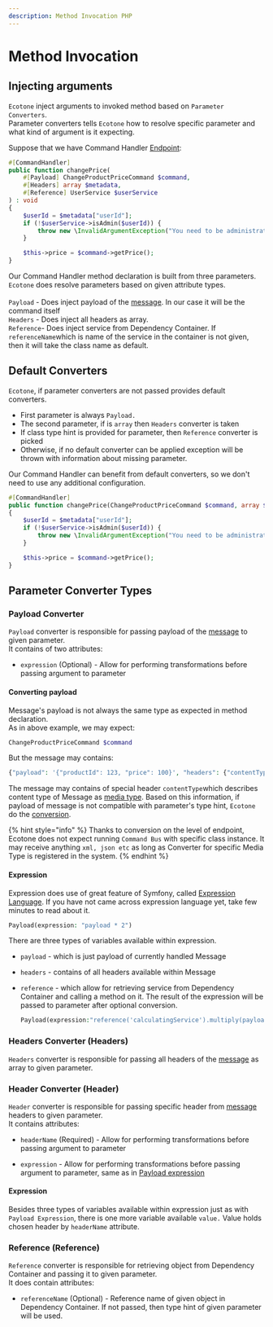 ```yaml
---
description: Method Invocation PHP
---
```


# Method Invocation

## Injecting arguments

`Ecotone` inject arguments to invoked method based on `Parameter Converters`.\
Parameter converters tells `Ecotone` how to resolve specific parameter and what kind of argument is it expecting.&#x20;

Suppose that we have Command Handler [Endpoint](../messaging-concepts/message-endpoint/):

```php
#[CommandHandler] 
public function changePrice(
    #[Payload] ChangeProductPriceCommand $command, 
    #[Headers] array $metadata, 
    #[Reference] UserService $userService
) : void
{
    $userId = $metadata["userId"];
    if (!$userService->isAdmin($userId)) {
        throw new \InvalidArgumentException("You need to be administrator in order to register new product");
    }

    $this->price = $command->getPrice();
}
```

Our Command Handler method declaration is built from three parameters. \
`Ecotone` does resolve parameters based on given attribute types. \
\
`Payload` - Does inject payload of the [message](../messaging-concepts/message.md). In our case it will be the command itself\
`Headers` - Does inject all headers as array.\
`Reference`- Does inject service from Dependency Container. If `referenceName`which is name of the service in the container is not given, then it will take the class name as default.

## Default Converters

`Ecotone`, if parameter converters are not passed provides default converters.&#x20;

* First parameter is always `Payload.`&#x20;
* The second parameter, if is `array` then `Headers` converter is taken
* If class type hint is provided for parameter, then `Reference` converter is picked
* Otherwise, if no default converter can be applied exception will be thrown with information about missing parameter.

Our Command Handler can benefit from default converters, so we don't need to use any additional configuration.

```php
#[CommandHandler] 
public function changePrice(ChangeProductPriceCommand $command, array $metadata, UserService $userService) : void
{
    $userId = $metadata["userId"];
    if (!$userService->isAdmin($userId)) {
        throw new \InvalidArgumentException("You need to be administrator in order to register new product");
    }

    $this->price = $command->getPrice();
}
```

## Parameter Converter Types

### Payload Converter

`Payload` converter is responsible for passing payload of the [message](../messaging-concepts/message.md) to given parameter. \
It contains of two attributes:

* `expression` (Optional) - Allow for performing transformations before passing argument to parameter

#### Converting payload

Message's payload is not always the same type as expected in method declaration. \
As in above example, we may expect:&#x20;

```php
ChangeProductPriceCommand $command
```

But the message may contains:

```php
{"payload": '{"productId": 123, "price": 100}', "headers": {"contentType": "application/json"}}
```

The message may contains of special header `contentType`which describes content type of Message as [media type](https://en.wikipedia.org/wiki/Media\_type). Based on this information, if payload of message is not compatible with parameter's type hint, `Ecotone` do the [conversion](conversion.md).

{% hint style="info" %}
Thanks to conversion on the level of endpoint, Ecotone does not expect running `Command Bus` with specific class instance. It may receive anything `xml, json etc` as long as Converter for specific Media Type is registered in the system.
{% endhint %}

#### Expression

Expression does use of great feature of Symfony, called [Expression Language](https://symfony.com/doc/current/components/expression\_language.html). If you have not came across expression language yet, take few minutes to read about it.

```php
Payload(expression: "payload * 2")
```

There are three types of variables available within expression.

* `payload` - which is just payload of currently handled Message
* `headers` - contains of all headers available within Message&#x20;
*   `reference` - which allow for retrieving service from Dependency Container and calling a method on it. The result of the expression will be passed to parameter after optional conversion.

    ```php
    Payload(expression:"reference('calculatingService').multiply(payload, 2)")
    ```

### Headers Converter (Headers)

`Headers` converter is responsible for passing all headers of the [message](../messaging-concepts/message.md) as array to given parameter.&#x20;

### Header Converter (Header)

`Header` converter is responsible for passing specific header from [message](../messaging-concepts/message.md) headers to given parameter. \
It contains attributes:

* `headerName` (Required) - Allow for performing transformations before passing argument to parameter
*   `expression` - Allow for performing transformations before passing argument to parameter, same as in [Payload expression](method-invocation.md#payload-converter-payload)

    &#x20;

#### Expression

Besides three types of variables available within expression just as with `Payload Expression`, there is one more variable available `value.` Value holds chosen header by `headerName` attribute.

### Reference (Reference)

`Reference` converter is responsible for retrieving object from Dependency Container and passing it to given parameter. \
It does contain attributes:

* `referenceName` (Optional) - Reference name of given object in Dependency Container. If not passed, then type hint of given parameter will be used.
